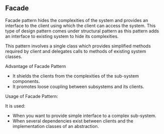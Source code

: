 ## Facade

Facade pattern hides the complexities of the system and provides an interface to the client using which the client can access the system. This type of design pattern comes under structural pattern as this pattern adds an interface to existing system to hide its complexities.

This pattern involves a single class which provides simplified methods required by client and delegates calls to methods of existing system classes.

Advantage of Facade Pattern

- It shields the clients from the complexities of the sub-system components.
- It promotes loose coupling between subsystems and its clients.

Usage of Facade Pattern:

It is used:

- When you want to provide simple interface to a complex sub-system.
- When several dependencies exist between clients and the implementation classes of an abstraction.
